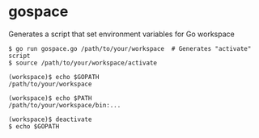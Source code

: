 # gospace
Generates a script that set environment variables for Go workspace


```
$ go run gospace.go /path/to/your/workspace  # Generates "activate" script
$ source /path/to/your/workspace/activate

(workspace)$ echo $GOPATH
/path/to/your/workspace

(workspace)$ echo $PATH
/path/to/your/workspace/bin:...

(workspace)$ deactivate
$ echo $GOPATH

```

